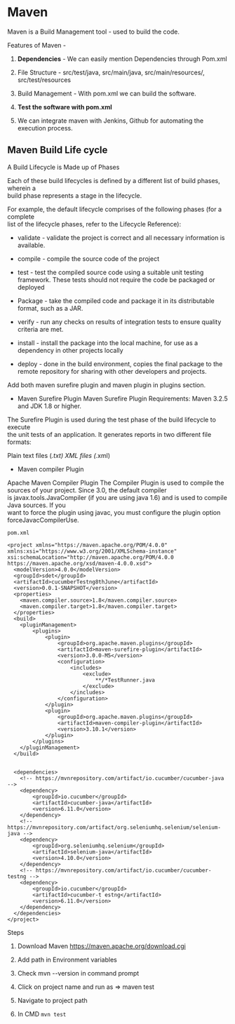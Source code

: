 # Maven

Maven is a Build Management tool - used to build the code.

Features of Maven - 
1. **Dependencies** - We can easily mention Dependencies through Pom.xml

2. File Structure - src/test/java, src/main/java, src/main/resources/, src/test/resources

3. Build Management - With pom.xml we can build the software.

4. **Test the software with pom.xml**

5. We can integrate maven with Jenkins, Github for automating the execution process.




## Maven Build Life cycle

A Build Lifecycle is Made up of Phases

Each of these build lifecycles is defined by a different list of build phases, wherein a  
build phase represents a stage in the lifecycle.

For example, the default lifecycle comprises of the following phases (for a complete  
list of the lifecycle phases, refer to the Lifecycle Reference):  

* validate - validate the project is correct and all necessary information is available.  

* compile - compile the source code of the project

* test - test the compiled source code using a suitable unit testing framework. These
tests should not require the code be packaged or deployed

* Package -  take the compiled code and package it in its distributable format, such as
a JAR.

* verify - run any checks on results of integration tests to ensure quality criteria are
met.

* install - install the package into the local machine, for use as a dependency in
other projects locally

* deploy - done in the build environment, copies the final package to the remote
repository for sharing with other developers and projects.


Add both maven surefire plugin and maven plugin in plugins section.  


* Maven Surefire Plugin
Maven Surefire Plugin
Requirements: Maven 3.2.5 and JDK 1.8 or higher.

The Surefire Plugin is used during the test phase of the build lifecycle to execute   
the unit tests of an application. It generates reports in two different file formats:

Plain text files (*.txt)
XML files (*.xml)


* Maven compiler Plugin

Apache Maven Compiler Plugin
The Compiler Plugin is used to compile the sources of your project. Since 3.0, the default compiler   
is javax.tools.JavaCompiler (if you are using java 1.6) and is used to compile Java sources. If you   
want to force the plugin using javac, you must configure the plugin option forceJavacCompilerUse. 

```
pom.xml

<project xmlns="https://maven.apache.org/POM/4.0.0" xmlns:xsi="https://www.w3.org/2001/XMLSchema-instance" xsi:schemaLocation="http://maven.apache.org/POM/4.0.0 https://maven.apache.org/xsd/maven-4.0.0.xsd">
  <modelVersion>4.0.0</modelVersion>
  <groupId>sdet</groupId>
  <artifactId>cucumberTestng8thJune</artifactId>
  <version>0.0.1-SNAPSHOT</version>
  <properties>
	<maven.compiler.source>1.8</maven.compiler.source>
	<maven.compiler.target>1.8</maven.compiler.target>
  </properties>
  <build>
	<pluginManagement>
		<plugins>
			<plugin>
				<groupId>org.apache.maven.plugins</groupId>
				<artifactId>maven-surefire-plugin</artifactId>
				<version>3.0.0-M5</version>
				<configuration>
					<includes>
						<exclude>
							**/*TestRunner.java
						</exclude>
					</includes>
				</configuration>
			</plugin>
			<plugin>
				<groupId>org.apache.maven.plugins</groupId>
				<artifactId>maven-compiler-plugin</artifactId>
				<version>3.10.1</version>
			</plugin>
		</plugins>
	</pluginManagement>
  </build>
  
  
  <dependencies>
	<!-- https://mvnrepository.com/artifact/io.cucumber/cucumber-java -->
	<dependency>
	    <groupId>io.cucumber</groupId>
	    <artifactId>cucumber-java</artifactId>
	    <version>6.11.0</version>
	</dependency>
	<!-- https://mvnrepository.com/artifact/org.seleniumhq.selenium/selenium-java -->
	<dependency>
	    <groupId>org.seleniumhq.selenium</groupId>
	    <artifactId>selenium-java</artifactId>
	    <version>4.10.0</version>
	</dependency>
	<!-- https://mvnrepository.com/artifact/io.cucumber/cucumber-testng -->
	<dependency>
	    <groupId>io.cucumber</groupId>
	    <artifactId>cucumber-t estng</artifactId>
	    <version>6.11.0</version>
	</dependency>
  </dependencies>
</project>
```
Steps 
1. Download Maven
https://maven.apache.org/download.cgi

2. Add path in Environment variables

3. Check mvn --version in command prompt
4. Click on project name and run as => maven test
5. Navigate to project path
6. In CMD `mvn test`